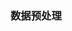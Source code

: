 ### 数据预处理

<!--stackedit_data:
eyJoaXN0b3J5IjpbMTI1NDAyOTQxOSwtMjA4ODc0NjYxMiwxOD
Q0Mjk1OTM0LC05OTM1MzA0MDcsNzA0MzAwNjY2LC00MTI5ODEz
OSwxMjUwNjY3ODI2LDExNDA5NzAyNzUsNzI3OTIwMjgwLDk1Mj
Q1NDMxMiwxMTA4NDg5MTU2LC0xOTY5OTk1NzAyLDE1NzY1MjAy
MDEsLTEyNDkxMjM4NDUsLTIwODg3NDY2MTJdfQ==
-->